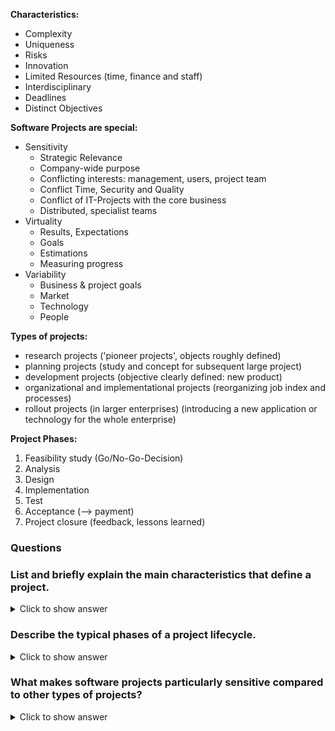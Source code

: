 
**Characteristics:**
- Complexity
- Uniqueness
- Risks
- Innovation
- Limited Resources (time, finance and staff)
- Interdisciplinary
- Deadlines
- Distinct Objectives

**Software Projects are special:**
- Sensitivity
	- Strategic Relevance
	- Company-wide purpose
	- Conflicting interests: management, users, project team
	- Conflict Time, Security and Quality
	- Conflict of IT-Projects with the core business
	- Distributed, specialist teams
- Virtuality
	- Results, Expectations
	- Goals
	- Estimations
	- Measuring progress
- Variability
	- Business & project goals
	- Market
	- Technology
	- People

**Types of projects:**
- research projects ('pioneer projects', objects roughly defined)
- planning projects (study and concept for subsequent large project)
- development projects (objective clearly defined: new product)
- organizational and implementational projects (reorganizing job index and processes)
- rollout projects (in larger enterprises) (introducing a new application or technology for the whole enterprise)

**Project Phases:**

1. Feasibility study (Go/No-Go-Decision)
2. Analysis
3. Design
4. Implementation
5. Test
6. Acceptance (--> payment)
7. Project closure (feedback, lessons learned)


### Questions

### List and briefly explain the main characteristics that define a project.

<details> <summary>Click to show answer</summary> <p>Complexity, Uniqueness, Risks, Innovation, Limited Resources, Interdisciplinary nature, Deadlines, and Distinct Objectives. These characteristics highlight the challenging and multifaceted nature of projects.</p> </details>

### Describe the typical phases of a project lifecycle.

<details> <summary>Click to show answer</summary> <p>Feasibility study (Go/No-Go decision), Analysis, Design, Implementation, Test, Acceptance (leading to payment), and Project closure (feedback and lessons learned).</p> </details>

### What makes software projects particularly sensitive compared to other types of projects?

<details> <summary>Click to show answer</summary> <p>Software projects are sensitive due to their strategic relevance, company-wide purpose, and the potential for conflicting interests among management, users, and the project team. Additional factors include conflicts between time, security, and quality, as well as conflicts with the core business and the challenges of managing distributed specialist teams.</p> </details>

